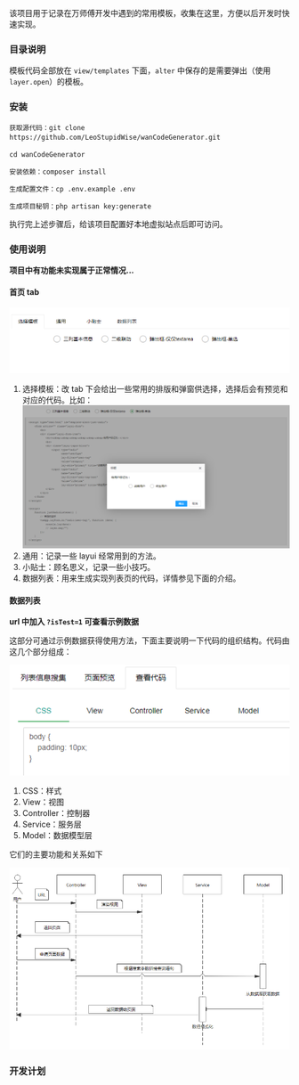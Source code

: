 该项目用于记录在万师傅开发中遇到的常用模板，收集在这里，方便以后开发时快速实现。

### 目录说明

模板代码全部放在 `view/templates` 下面，`alter` 中保存的是需要弹出（使用`layer.open`）的模板。

### 安装

`获取源代码：git clone https://github.com/LeoStupidWise/wanCodeGenerator.git`

`cd wanCodeGenerator`

`安装依赖：composer install`

`生成配置文件：cp .env.example .env`

`生成项目秘钥：php artisan key:generate`

执行完上述步骤后，给该项目配置好本地虚拟站点后即可访问。

### 使用说明

**项目中有功能未实现属于正常情况...**

#### 首页 tab

![首页tab](images/readme/index_tab.jpg)
1. 选择模板：改 tab 下会给出一些常用的排版和弹窗供选择，选择后会有预览和对应的代码。比如：
![弹出框-单选](images/readme/index_tab_radio.jpg)
2. 通用：记录一些 layui 经常用到的方法。
3. 小贴士：顾名思义，记录一些小技巧。
4. 数据列表：用来生成实现列表页的代码，详情参见下面的介绍。

#### 数据列表

**url 中加入 `?isTest=1` 可查看示例数据**

这部分可通过示例数据获得使用方法，下面主要说明一下代码的组织结构。代码由这几个部分组成：

![代码结构](images/readme/table_tab.jpg)

1. CSS：样式
2. View：视图
3. Controller：控制器
4. Service：服务层
5. Model：数据模型层

它们的主要功能和关系如下

![代码结构时序图](images/readme/code_structure_sequence.jpg)

### 开发计划
